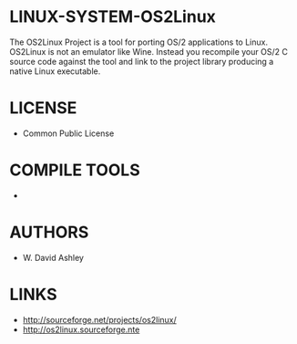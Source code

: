 LINUX-SYSTEM-OS2Linux
=====================

The OS2Linux Project is a tool for porting OS/2 applications to Linux. OS2Linux is not an emulator like Wine. Instead you recompile your OS/2 C source code against the tool and link to the project library producing a native Linux executable.

LICENSE
===============
* Common Public License

COMPILE TOOLS
===============
* 
 
AUTHORS
===============
* W. David Ashley

LINKS
===============
* http://sourceforge.net/projects/os2linux/
* http://os2linux.sourceforge.nte
